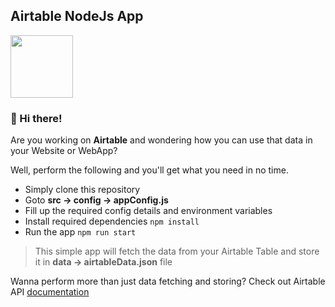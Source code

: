 ## Airtable NodeJs App
<img src="https://cdn.iconscout.com/icon/free/png-256/airtable-1482122-1254387.png"  width="100" height="auto">

### 👋 Hi there!

Are you working on **Airtable** and wondering how you can use that data in your Website or WebApp?

Well, perform the following and you'll get what you need in no time.
- Simply clone this repository
- Goto **src → config → appConfig.js**
- Fill up the required config details and environment variables
- Install required dependencies ``` npm install ```
- Run the app ```npm run start```

> This simple app will fetch the data from your Airtable Table and store it in **data → airtableData.json** file

Wanna perform more than just data fetching and storing?
Check out Airtable API [documentation](https://airtable.com/api)
